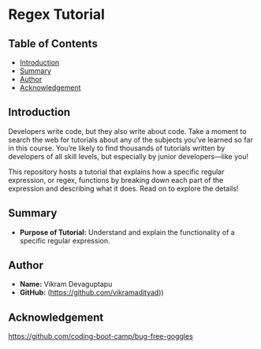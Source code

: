 # Regex Tutorial


## Table of Contents

- [Introduction](#introduction)
- [Summary](#summary)
- [Author](#author)
- [Acknowledgement](#Acknowledgemet)

## Introduction

Developers write code, but they also write about code. Take a moment to search the web for tutorials about any of the subjects you’ve learned so far in this course. You’re likely to find thousands of tutorials written by developers of all skill levels, but especially by junior developers—like you!

This repository hosts a tutorial that explains how a specific regular expression, or regex, functions by breaking down each part of the expression and describing what it does. Read on to explore the details!

## Summary

- **Purpose of Tutorial:** Understand and explain the functionality of a specific regular expression.

## Author

- **Name:** Vikram Devaguptapu
- **GitHub:** (https://github.com/vikramadityad))

## Acknowledgement

https://github.com/coding-boot-camp/bug-free-goggles

